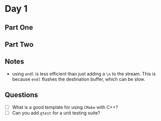 # Day 1

## Part One

## Part Two

## Notes

- using `endl` is less efficient than just adding a `\n` to the stream. This is because `endl` flushes
the destination buffer, which can be slow.

## Questions

- [ ] What is a good template for using `CMake` with C++? 
- [ ] Can you add `gtest` for a unit testing suite?